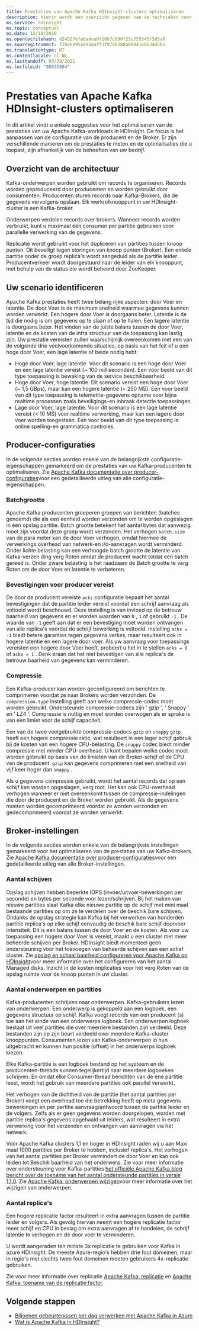 ```yaml
---
title: Prestaties van Apache Kafka HDInsight-clusters optimaliseren
description: Hierin wordt een overzicht gegeven van de technieken voor het optimaliseren van Apache Kafka workloads in azure HDInsight.
ms.service: hdinsight
ms.topic: conceptual
ms.date: 12/19/2019
ms.openlocfilehash: d24527efe6adce6f16b7c890f23c755545f5d5a0
ms.sourcegitcommit: f28ebb95ae9aaaff3f87d8388a09b41e0b3445b5
ms.translationtype: MT
ms.contentlocale: nl-NL
ms.lasthandoff: 03/29/2021
ms.locfileid: "98935884"
---
```

# <a name="performance-optimization-for-apache-kafka-hdinsight-clusters"></a>Prestaties van Apache Kafka HDInsight-clusters optimaliseren

In dit artikel vindt u enkele suggesties voor het optimaliseren van de prestaties van uw Apache Kafka-workloads in HDInsight. De focus is het aanpassen van de configuratie van de producent en de Broker. Er zijn verschillende manieren om de prestaties te meten en de optimalisaties die u toepast, zijn afhankelijk van de behoeften van uw bedrijf.

## <a name="architecture-overview"></a>Overzicht van de architectuur

Kafka-onderwerpen worden gebruikt om records te organiseren. Records worden geproduceerd door producenten en worden gebruikt door consumenten. Producenten sturen records naar Kafka-Brokers, die de gegevens vervolgens opslaan. Elk werkrolknooppunt in uw HDInsight-cluster is een Kafka-broker.

Onderwerpen verdelen records over brokers. Wanneer records worden verbruikt, kunt u maximaal één consumer per partitie gebruiken voor parallelle verwerking van de gegevens.

Replicatie wordt gebruikt voor het dupliceren van partities tussen knoop punten. Dit beveiligt tegen storingen van knoop punten (Broker). Een enkele partitie onder de groep replica's wordt aangeduid als de partitie leider. Producentverkeer wordt doorgestuurd naar de leider van elk knooppunt, met behulp van de status die wordt beheerd door ZooKeeper.

## <a name="identify-your-scenario"></a>Uw scenario identificeren

Apache Kafka prestaties heeft twee belang rijke aspecten: door Voer en latentie. De door Voer is de maximum snelheid waarmee gegevens kunnen worden verwerkt. Een hogere door Voer is doorgaans beter. Latentie is de tijd die nodig is om gegevens op te slaan of op te halen. Een lagere latentie is doorgaans beter. Het vinden van de juiste balans tussen de door Voer, latentie en de kosten van de infra structuur van de toepassing kan lastig zijn. Uw prestatie vereisten zullen waarschijnlijk overeenkomen met een van de volgende drie veelvoorkomende situaties, op basis van het feit of u een hoge door Voer, een lage latentie of beide nodig hebt:

* Hoge door Voer, lage latentie. Voor dit scenario is een hoge door Voer en een lage latentie vereist (~ 100 milliseconden). Een voor beeld van dit type toepassing is bewaking van de service beschikbaarheid.
* Hoge door Voer, hoge latentie. Dit scenario vereist een hoge door Voer (~ 1,5 GBps), maar kan een hogere latentie (< 250 MS). Een voor beeld van dit type toepassing is telemetrie-gegevens opname voor bijna realtime processen zoals beveiligings-en inbraak detectie toepassingen.
* Lage door Voer, lage latentie. Voor dit scenario is een lage latentie vereist (< 10 MS) voor realtime verwerking, maar kan een lagere door voer worden toegestaan. Een voor beeld van dit type toepassing is online spelling-en grammatica controles.

## <a name="producer-configurations"></a>Producer-configuraties

In de volgende secties worden enkele van de belangrijkste configuratie-eigenschappen gemarkeerd om de prestaties van uw Kafka-producenten te optimaliseren. Zie [Apache Kafka documentatie over producer-configuraties](https://kafka.apache.org/documentation/#producerconfigs)voor een gedetailleerde uitleg van alle configuratie-eigenschappen.

### <a name="batch-size"></a>Batchgrootte

Apache Kafka producenten groeperen groepen van berichten (batches genoemd) die als een eenheid worden verzonden om te worden opgeslagen in één opslag partitie. Batch grootte betekent het aantal bytes dat aanwezig moet zijn voordat deze groep wordt verzonden. Het verhogen `batch.size` van de para meter kan de door Voer verhogen, omdat hiermee de verwerkings overhead van netwerk-en i/o-aanvragen wordt verminderd. Onder lichte belasting kan een verhoogde batch grootte de latentie van Kafka-verzen ding verg Roten omdat de producent wacht totdat een batch gereed is. Onder zware belasting is het raadzaam de Batch grootte te verg Roten om de door Voer en latentie te verbeteren.

### <a name="producer-required-acknowledgments"></a>Bevestigingen voor producer vereist

De door de producent vereiste `acks` configuratie bepaalt het aantal bevestigingen dat de partitie leider vereist voordat een schrijf aanvraag als voltooid wordt beschouwd. Deze instelling is van invloed op de betrouw baarheid van gegevens en er worden waarden van `0` , `1` of gebruikt `-1` . De waarde van `-1` geeft aan dat er een bevestiging moet worden ontvangen van alle replica's voordat de schrijf bewerking is voltooid. Instelling `acks = -1` biedt betere garanties tegen gegevens verlies, maar resulteert ook in hogere latentie en een lagere door voer. Als uw aanvraag voor toepassings vereisten een hogere door Voer heeft, probeert u het in te stellen `acks = 0` of `acks = 1` . Denk eraan dat het niet bevestigen van alle replica's de betrouw baarheid van gegevens kan verminderen.

### <a name="compression"></a>Compressie

Een Kafka-producer kan worden geconfigureerd om berichten te comprimeren voordat ze naar Brokers worden verzonden. De `compression.type` instelling geeft aan welke compressie-codec moet worden gebruikt. Ondersteunde compressie-codecs zijn ' gzip ', ' Snappy ' en ' LZ4 '. Compressie is nuttig en moet worden overwogen als er sprake is van een limiet voor de schijf capaciteit.

Een van de twee veelgebruikte compressie-codecs `gzip` en `snappy` `gzip` heeft een hogere compressie ratio, wat resulteert in een lager schijf gebruik bij de kosten van een hogere CPU-belasting. De `snappy` codec biedt minder compressie met minder CPU-overhead. U kunt bepalen welke codec moet worden gebruikt op basis van de limieten van de Broker-schijf of de CPU van de producent. `gzip` kan gegevens comprimeren met een snelheid van vijf keer hoger dan `snappy` .

Als u gegevens compressie gebruikt, wordt het aantal records dat op een schijf kan worden opgeslagen, verg root. Het kan ook CPU-overhead verhogen wanneer er niet overeenkomt tussen de compressie-indelingen die door de producent en de Broker worden gebruikt. Als de gegevens moeten worden gecomprimeerd voordat ze worden verzonden en gedecomprimeerd voordat ze worden verwerkt.

## <a name="broker-settings"></a>Broker-instellingen

In de volgende secties worden enkele van de belangrijkste instellingen gemarkeerd voor het optimaliseren van de prestaties van uw Kafka-brokers. Zie [Apache Kafka documentatie over producer-configuraties](https://kafka.apache.org/documentation/#producerconfigs)voor een gedetailleerde uitleg van alle Broker-instellingen.

### <a name="number-of-disks"></a>Aantal schijven

Opslag schijven hebben beperkte IOPS (invoer/uitvoer-bewerkingen per seconde) en bytes per seconde voor lezen/schrijven. Bij het maken van nieuwe partities slaat Kafka elke nieuwe partitie op de schijf met mini maal bestaande partities op om ze te verdelen over de beschik bare schijven. Ondanks de opslag strategie kan Kafka bij het verwerken van honderden partitie replica's op elke schijf eenvoudig de beschik bare schijf doorvoer intensiteit. Dit is een balans tussen de door Voer en de kosten. Als voor uw toepassing een hogere door Voer is vereist, maakt u een cluster met meer beheerde schijven per Broker. HDInsight biedt momenteel geen ondersteuning voor het toevoegen van beheerde schijven aan een actief cluster. Zie [opslag en schaal baarheid configureren voor Apache Kafka op HDInsight](apache-kafka-scalability.md)voor meer informatie over het configureren van het aantal Managed disks. Inzicht in de kosten implicaties voor het verg Roten van de opslag ruimte voor de knoop punten in uw cluster.

### <a name="number-of-topics-and-partitions"></a>Aantal onderwerpen en partities

Kafka-producenten schrijven naar onderwerpen. Kafka-gebruikers lezen van onderwerpen. Een onderwerp is gekoppeld aan een logboek, een gegevens structuur op schijf. Kafka voegt records van een producent (s) toe aan het einde van een onderwerps logboek. Een onderwerpen logboek bestaat uit veel partities die over meerdere bestanden zijn verdeeld. Deze bestanden zijn op zijn beurt verdeeld over meerdere Kafka-cluster knooppunten. Consumenten lezen van Kafka-onderwerpen in hun uitgebracht en kunnen hun positie (offset) in het onderwerps logboek kiezen.

Elke Kafka-partitie is een logboek bestand op het systeem en de producenten-threads kunnen tegelijkertijd naar meerdere logboeken schrijven. En omdat elke Consumer-thread berichten van de ene partitie leest, wordt het gebruik van meerdere partities ook parallel verwerkt.

Het verhogen van de dichtheid van de partitie (het aantal partities per Broker) voegt een overhead toe die betrekking heeft op meta gegevens bewerkingen en per partitie aanvraag/antwoord tussen de partitie leider en de volgers. Zelfs als er geen gegevens worden doorgelopen, worden met partitie replica's gegevens opgehaald uit leiders, wat resulteert in extra verwerking voor het verzenden en ontvangen van aanvragen via het netwerk.

Voor Apache Kafka clusters 1,1 en hoger in HDInsight raden wij u aan Maxi maal 1000 partities per Broker te hebben, inclusief replica's. Het verhogen van het aantal partities per Broker vermindert de door Voer en kan ook leiden tot Beschik baarheid van het onderwerp. Zie voor meer informatie over ondersteuning voor Kafka-partities [het officiële Apache Kafka blog bericht over de toename van het aantal ondersteunde partities in versie 1.1.0](https://blogs.apache.org/kafka/entry/apache-kafka-supports-more-partitions). Zie [Apache Kafka: onderwerpen wijzigen](https://kafka.apache.org/documentation/#basic_ops_modify_topic)voor meer informatie over het wijzigen van onderwerpen.

### <a name="number-of-replicas"></a>Aantal replica's

Een hogere replicatie factor resulteert in extra aanvragen tussen de partitie leider en volgers. Als gevolg hiervan neemt een hogere replicatie factor meer schijf en CPU in beslag om extra aanvragen af te handelen, de schrijf latentie te verhogen en de door voer te verminderen.

U wordt aangeraden ten minste 3x replicatie te gebruiken voor Kafka in azure HDInsight. De meeste Azure-regio's hebben drie fout domeinen, maar in regio's met slechts twee fout domeinen moeten gebruikers 4x-replicatie gebruiken.

Zie voor meer informatie over replicatie [Apache Kafka: replicatie](https://kafka.apache.org/documentation/#replication) en [Apache Kafka: toename van de replicatie factor](https://kafka.apache.org/documentation/#basic_ops_increase_replication_factor).

## <a name="next-steps"></a>Volgende stappen

* [Biljoenen gebeurtenissen per dag verwerken met Apache Kafka in Azure](https://azure.microsoft.com/blog/processing-trillions-of-events-per-day-with-apache-kafka-on-azure/)
* [Wat is Apache Kafka in HDInsight?](apache-kafka-introduction.md)
